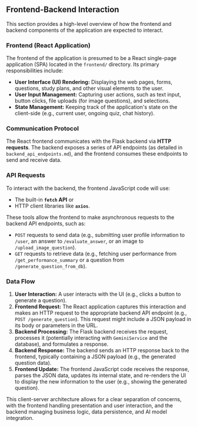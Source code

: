 ## Frontend-Backend Interaction

This section provides a high-level overview of how the frontend and backend components of the application are expected to interact.

### Frontend (React Application)

The frontend of the application is presumed to be a React single-page application (SPA) located in the `frontend/` directory. Its primary responsibilities include:

-   **User Interface (UI) Rendering:** Displaying the web pages, forms, questions, study plans, and other visual elements to the user.
-   **User Input Management:** Capturing user actions, such as text input, button clicks, file uploads (for image questions), and selections.
-   **State Management:** Keeping track of the application's state on the client-side (e.g., current user, ongoing quiz, chat history).

### Communication Protocol

The React frontend communicates with the Flask backend via **HTTP requests**. The backend exposes a series of API endpoints (as detailed in `backend_api_endpoints.md`), and the frontend consumes these endpoints to send and receive data.

### API Requests

To interact with the backend, the frontend JavaScript code will use:

-   The built-in **`fetch` API** or
-   HTTP client libraries like **`axios`**.

These tools allow the frontend to make asynchronous requests to the backend API endpoints, such as:

-   `POST` requests to send data (e.g., submitting user profile information to `/user`, an answer to `/evaluate_answer`, or an image to `/upload_image_question`).
-   `GET` requests to retrieve data (e.g., fetching user performance from `/get_performance_summary` or a question from `/generate_question_from_db`).

### Data Flow

1.  **User Interaction:** A user interacts with the UI (e.g., clicks a button to generate a question).
2.  **Frontend Request:** The React application captures this interaction and makes an HTTP request to the appropriate backend API endpoint (e.g., `POST /generate_question`). This request might include a JSON payload in its body or parameters in the URL.
3.  **Backend Processing:** The Flask backend receives the request, processes it (potentially interacting with `GeminiService` and the database), and formulates a response.
4.  **Backend Response:** The backend sends an HTTP response back to the frontend, typically containing a JSON payload (e.g., the generated question data).
5.  **Frontend Update:** The frontend JavaScript code receives the response, parses the JSON data, updates its internal state, and re-renders the UI to display the new information to the user (e.g., showing the generated question).

This client-server architecture allows for a clear separation of concerns, with the frontend handling presentation and user interaction, and the backend managing business logic, data persistence, and AI model integration.
